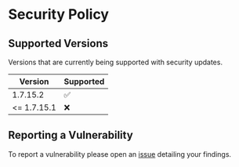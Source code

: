 # Security Policy

## Supported Versions
Versions that are currently being supported with security updates.

| Version     | Supported          |
| -------     | ------------------ |
| 1.7.15.2    | :white_check_mark: |
| <= 1.7.15.1 | :x:                |

## Reporting a Vulnerability

To report a vulnerability please open an [issue](https://github.com/XjSv/Cooked/issues) detailing your findings.
